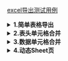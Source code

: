 [excel导出测试用例](./src/test/java/cn/wisewe/docx4j/output/builder/sheet/SpreadSheetExporterSpec.java)

<details>
<summary><b>1.简单表格导出</b></summary>

<h5> 效果 </h5>

<table style="text-align: center;">
    <tr >
	    <th style="border-bottom-color:black;border-right-color: black">姓名</th>
	    <th style="border-bottom-color:black;">年龄</th>
        <th style="border-bottom-color:black;">性别</th>
	</tr>
	<tr >
	    <td style="border-right-color:black;">张三</td>
	    <td>26</td>
	    <td>女</td>
	</tr>
	<tr >
	    <td style="border-right-color:black;">李四</td>
	    <td>50</td>
	    <td>男</td>
	</tr>
	<tr >
	    <td style="border-right-color:black;">王五</td>
	    <td>18</td>
	    <td>女</td>
	</tr>
	<tr >
	    <td style="border-right-color:black;">赵六</td>
	    <td>2</td>
	    <td>女</td>
	</tr>
	<tr >
	    <td style="border-right-color:black;">燕七</td>
	    <td>80</td>
	    <td>男</td>
	</tr>
</table>

<blockquote> 此处冻结了前 1 行、前 1 列的数据。 </blockquote>

<h5> 代码 </h5>

```java
public void simple() throws FileNotFoundException {
    SpreadSheetExporter.create()
        .workbook(wb ->
            wb.sheet(s ->
                // 表头行：填充顺序与列表顺序一致
                s.row(r -> r.headCells(Arrays.asList("姓名", "年龄", "性别")))
                    // 数据行：填充顺序与dataCell()依次追加的顺序一致
                    .rows(
                        SpecDataFactory.excelData(),
                        (it, row) -> row.dataCell(it::getName).dataCell(it::getAge).dataCell(it::getSex)
                    )
                    // 行列冻结
                    .freeze(1, 1)
            )
        )
        .writeTo(new FileOutputStream(prefix + "simple.xlsx"));
}
```

</details>

<details>
<summary><b>2.表头单元格合并</b></summary>

<h5>效果</h5>

<table style="text-align: center;">
	<tr>
	    <th rowspan = "2">姓名</th>
	    <th colspan="2" >其他信息</th>
	</tr >
    <tr >
	    <th>年龄</th>
        <th>性别</th>
	</tr>
	<tr >
	    <td>张三</td>
	    <td>26</td>
	    <td>女</td>
	</tr>
	<tr >
	    <td>李四</td>
	    <td>50</td>
	    <td>男</td>
	</tr>
	<tr >
	    <td>王五</td>
	    <td>18</td>
	    <td>女</td>
	</tr>
	<tr >
	    <td>赵六</td>
	    <td>2</td>
	    <td>女</td>
	</tr>
	<tr >
	    <td>燕七</td>
	    <td>80</td>
	    <td>男</td>
	</tr>
</table>

<h5>代码</h5>

```java
public void mergeHead() throws FileNotFoundException {
    SpreadSheetExporter.create()
        .workbook(wb ->
            wb.sheet(s ->
                // 表头行，首行：设置“姓名”跨2行、“其他信息”跨2列（动态填充时跨n行需在下行对应列填充n-1个占位符）
                s.row(r -> r.headCell(c -> c.rowspan(2).text("姓名")).headCell(c -> c.colspan(2).text("其他信息")))
                     // 表头行，第2行：设置“姓名”、“年龄”、“性别”。“姓名”处为填充跨行占位符，可为任意字符
                    .row(r -> r.headCells(Arrays.asList("姓名", "年龄", "性别")))
                    // 数据行
                    .rows(
                        SpecDataFactory.excelData(),
                        (it, row) -> row.dataCell(it::getName).dataCell(it::getAge).dataCell(it::getSex)
                    )
            )
        )
        .writeTo(new FileOutputStream(prefix + "merge-head.xlsx"));
}
```

</details>

<details>
<summary><b>3.数据单元格合并</b></summary>

<h5>效果</h5>

<table style="text-align: center;">
    <tr >
	    <th>姓名</th>
	    <th>年龄</th>
        <th>性别</th>
	</tr>
	<tr >
	    <td>张三</td>
	    <td>26</td>
	    <td rowspan = "3">女</td>
	</tr>
	<tr >
	    <td>王五</td>
	    <td>18</td>
	</tr>
	<tr >
	    <td>赵六</td>
	    <td>2</td>
	</tr>
	<tr >
	    <td>李四</td>
	    <td>50</td>
	    <td rowspan = "2">男</td>
	</tr>
	<tr >
	    <td>燕七</td>
	    <td>80</td>
	</tr>
</table>

<blockquote>注意：合并处理性别列模拟sql分组，**不保证列表数据顺序**。</blockquote>

<h5>代码</h5>

```java
public void mergeData() throws FileNotFoundException {
    // 将数据按照性别分组 合并处理性别列 模拟sql分组 但不保证列表数据顺序
    Map<String, List<code>> groupBySex =
        SpecDataFactory.excelData().stream().collect(Collectors.groupingBy(Person::getSex));
    SpreadSheetExporter.fastCreate(wb ->
        wb.sheet(s -> {
            // 表头行
            s.row(r -> r.headCells(Arrays.asList("姓名", "年龄", "性别")));
            // 按照性别渲染表格
            groupBySex.forEach((key, value) -> {
                AtomicBoolean merged = new AtomicBoolean();
                int rowspan = value.size();
                // 数据行
                s.rows(value, (t, row) ->
                    row.dataCell(t::getName)
                        .dataCell(t::getAge)
                        .dataCell(c -> {
                            c.text(t::getSex);
                            if (!merged.get()) {
                                // 只合并第一行
                                merged.set(Boolean.TRUE);
                                c.rowspan(rowspan);
                            }
                        })
                );
            });
        })
    ).writeTo(new FileOutputStream(prefix + "merge-data.xlsx"));
}
```

</details>

<details>
<summary><b>4.动态Sheet页</b></summary>

<h5>效果</h5>

Sheet 名称：李四的Sheet

<table style="text-align: center;">
    <tr >
	    <th>姓名</th>
	    <th>年龄</th>
        <th>性别</th>
	</tr>
	<tr >
	    <td>张三</td>
	    <td>26</td>
	    <td>女</td>
	</tr>
</table>

Sheet 名称：王五的Sheet

<table style="text-align: center;">
    <tr >
	    <th>姓名</th>
	    <th>年龄</th>
        <th>性别</th>
	</tr>
	<tr >
	    <td>王五</td>
	    <td>18</td>
        <td>女</td>
	</tr>
</table>

…… 此处有若干个Sheet

<blockquote>导出的 Excel 文件中有若干个动态设定的 Sheet ， Sheet 名称命名为：某人员名称 + ”的Sheet“，各个 Sheet 中的数据是该人员对应的基础数据。</blockquote>

<h5>代码</h5>

```java
public void dynamicSheet() throws FileNotFoundException {
    SpreadSheetExporter.create()
        .workbook(wb ->
            // 动态sheet
            wb.sheets(SpecDataFactory.excelData(), it -> it.getName() + "的Sheet", (it, s) ->
                // 表头行
                s.row(r -> r.headCells(Arrays.asList("姓名", "年龄", "性别")))
                    .row(r -> r.dataCell(it::getName).dataCell(it::getAge).dataCell(it::getSex))
            )
        )
        .writeTo(new FileOutputStream(prefix + "dynamic-sheet.xlsx"));
}
```

</details>
